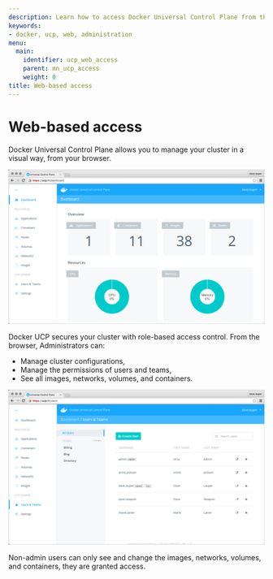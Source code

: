 ```yaml
---
description: Learn how to access Docker Universal Control Plane from the web browser.
keywords:
- docker, ucp, web, administration
menu:
  main:
    identifier: ucp_web_access
    parent: mn_ucp_access
    weight: 0
title: Web-based access
---
```



# Web-based access

Docker Universal Control Plane allows you to manage your cluster in a visual
way, from your browser.

![](../images/overview-1.png)


Docker UCP secures your cluster with role-based access control. From the
browser, Administrators can:

* Manage cluster configurations,
* Manage the permissions of users and teams,
* See all images, networks, volumes, and containers.

![](../images/overview-3.png)

Non-admin users can only see and change the images, networks, volumes, and
containers, they are granted access.
